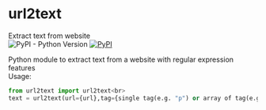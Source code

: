 # url2text
Extract text from website<br>
<img alt="PyPI - Python Version" src="https://img.shields.io/pypi/pyversions/url2text?style=plastic">
<a href="https://pypi.org/project/url2text/"><img alt="PyPI" src="https://img.shields.io/pypi/v/url2text?style=plastic"></a>

Python module to extract text from a website with regular expression features<br>
Usage:
``` python
from url2text import url2text<br>
text = url2text(url={url},tag={single tag(e.g. "p") or array of tag(e.g. ["p","h1"])}, regrex={Regular Expression to remove unwanted})
```

